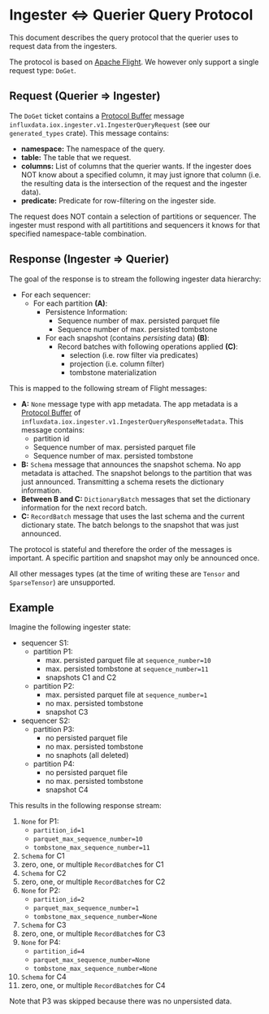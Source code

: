 # Ingester ⇔ Querier Query Protocol
This document describes the query protocol that the querier uses to request data from the ingesters.

The protocol is based on [Apache Flight]. We however only support a single request type: `DoGet`.


## Request (Querier ⇒ Ingester)
The `DoGet` ticket contains a [Protocol Buffer] message `influxdata.iox.ingester.v1.IngesterQueryRequest` (see our
`generated_types` crate). This message contains:

- **namespace:** The namespace of the query.
- **table:** The table that we request.
- **columns:** List of columns that the querier wants. If the ingester does NOT know about a specified column, it may
  just ignore that column (i.e. the resulting data is the intersection of the request and the ingester data).
- **predicate:** Predicate for row-filtering on the ingester side.

The request does NOT contain a selection of partitions or sequencer. The ingester must respond with all partititions and
sequencers it knows for that specified namespace-table combination.


## Response (Ingester ⇒ Querier)
The goal of the response is to stream the following ingester data hierarchy:

- For each sequencer:
  - For each partition **(A)**:
    - Persistence Information:
      - Sequence number of max. persisted parquet file
      - Sequence number of max. persisted tombstone
    - For each snapshot (contains _persisting_ data) **(B)**:
      - Record batches with following operations applied **(C)**:
        - selection (i.e. row filter via predicates)
        - projection (i.e. column filter)
        - tombstone materialization

This is mapped to the following stream of Flight messages:

- **A:** `None` message type with app metadata. The app metadata is a [Protocol Buffer] of
  `influxdata.iox.ingester.v1.IngesterQueryResponseMetadata`. This message contains:
  - partition id
  - Sequence number of max. persisted parquet file
  - Sequence number of max. persisted tombstone
- **B:** `Schema` message that announces the snapshot schema. No app metadata is attached. The snapshot belongs to the
  partition that was just announced. Transmitting a schema resets the dictionary information.
- **Between B and C:** `DictionaryBatch` messages that set the dictionary information for the next record batch.
- **C:** `RecordBatch` message that uses the last schema and the current dictionary state. The batch belongs to the
  snapshot that was just announced.

The protocol is stateful and therefore the order of the messages is important. A specific partition and snapshot may only
be announced once.

All other messages types (at the time of writing these are `Tensor` and `SparseTensor`) are unsupported.


## Example
Imagine the following ingester state:

- sequencer S1:
  - partition P1:
    - max. persisted parquet file at `sequence_number=10`
    - max. persisted tombstone at `sequence_number=11`
    - snapshots C1 and C2
  - partition P2:
    - max. persisted parquet file at `sequence_number=1`
    - no max. persisted tombstone
    - snapshot C3
- sequencer S2:
  - partition P3:
    - no persisted parquet file
    - no max. persisted tombstone
    - no snaphots (all deleted)
  - partition P4:
    - no persisted parquet file
    - no max. persisted tombstone
    - snapshot C4

This results in the following response stream:

1. `None` for P1:
   - `partition_id=1`
   - `parquet_max_sequence_number=10`
   - `tombstone_max_sequence_number=11`
2. `Schema` for C1
3. zero, one, or multiple `RecordBatch`es for C1
4. `Schema` for C2
5. zero, one, or multiple `RecordBatch`es for C2
6. `None` for P2:
   - `partition_id=2`
   - `parquet_max_sequence_number=1`
   - `tombstone_max_sequence_number=None`
7. `Schema` for C3
8. zero, one, or multiple `RecordBatch`es for C3
9. `None` for P4:
   - `partition_id=4`
   - `parquet_max_sequence_number=None`
   - `tombstone_max_sequence_number=None`
7. `Schema` for C4
8. zero, one, or multiple `RecordBatch`es for C4

Note that P3 was skipped because there was no unpersisted data.


[Apache Flight]: https://arrow.apache.org/docs/Format/Flight.html
[Protocol Buffer]: https://developers.google.com/protocol-buffers
